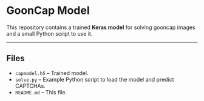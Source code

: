 # GoonCap Model

This repository contains a trained **Keras model** for solving gooncap images and a small Python script to use it.

---

## Files

- `capmodel.h5` – Trained model.
- `solve.py` – Example Python script to load the model and predict CAPTCHAs.
- `README.md` – This file.
